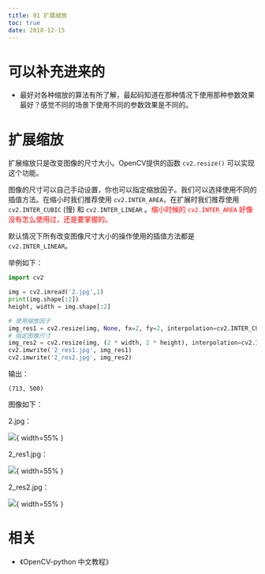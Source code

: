 ```yaml
---
title: 01 扩展缩放
toc: true
date: 2018-12-15
---
```

# 可以补充进来的

- 最好对各种缩放的算法有所了解，最起码知道在那种情况下使用那种参数效果最好？感觉不同的场景下使用不同的参数效果是不同的。

# 扩展缩放

扩展缩放只是改变图像的尺寸大小。OpenCV提供的函数 `cv2.resize()` 可以实现这个功能。

图像的尺寸可以自己手动设置，你也可以指定缩放因子。我们可以选择使用不同的插值方法。在缩小时我们推荐使用 `cv2.INTER_AREA`，在扩展时我们推荐使用 `cv2.INTER_CUBIC` (慢) 和 `cv2.INTER_LINEAR` 。<span style="color:red;">缩小时候的 `cv2.INTER_AREA` 好像没有怎么使用过，还是要掌握的。</span>

默认情况下所有改变图像尺寸大小的操作使用的插值方法都是`cv2.INTER_LINEAR`。


举例如下：

```py
import cv2

img = cv2.imread('2.jpg',1)
print(img.shape[:2])
height, width = img.shape[:2]

# 使用缩放因子
img_res1 = cv2.resize(img, None, fx=2, fy=2, interpolation=cv2.INTER_CUBIC)
# 指定图像尺寸
img_res2 = cv2.resize(img, (2 * width, 2 * height), interpolation=cv2.INTER_CUBIC)
cv2.imwrite('2_res1.jpg', img_res1)
cv2.imwrite('2_res2.jpg', img_res2)
```


输出：

```
(713, 500)
```

图像如下：

2.jpg：

![](http://images.iterate.site/blog/image/20181215/DPkeY6TkX25i.jpg?imageslim){ width=55% }

2_res1.jpg：

![](http://images.iterate.site/blog/image/20181215/MhxM8qU1dX7l.jpg?imageslim){ width=55% }

2_res2.jpg：

![](http://images.iterate.site/blog/image/20181215/pmmxL2DjgHoK.jpg?imageslim){ width=55% }


# 相关

- 《OpenCV-python 中文教程》

